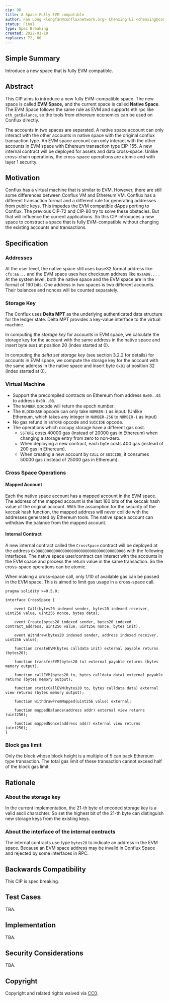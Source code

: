 ```yaml
---
cip: 90
title: A Space Fully EVM compatible
author: Fan Long <longfan@confluxnetwork.org> Chenxing Li <chenxing@confluxnetwork.org>
status: Final
type: Spec Breaking
created: 2022-01-10
replaces: 72, 80
---
```



## Simple Summary

Introduce a new space that is fully EVM compatible. 



## Abstract

This CIP aims to introduce a new fully EVM-compatible space. The new space is called **EVM Space,** and the current space is called **Native Space**. The EVM Space follows the same rule as EVM and supports eth rpc like `eth_getBalance`, so the tools from ethereum economics can be used on Conflux directly. 

The accounts in two spaces are separated. A native space account can only interact with the other accounts in native space with the original conflux transaction type. An EVM space account can only interact with the other accounts in EVM space with Ethereum transaction type EIP-155. A new internal contract will be deployed for assets and data cross-space. Unlike cross-chain operations, the cross-space operations are atomic and with layer 1 security. 



## Motivation

Conflux has a virtual machine that is similar to EVM. However, there are still some differences between Conflux VM and Ethereum VM. Conflux has a different transaction format and a different rule for generating addresses from public keys. This impedes the EVM compatible dApps porting to Conflux. The previous CIP-72 and CIP-80 try to solve these obstacles. But that will influence the current applications. So this CIP introduces a new space to construct a space that is fully EVM-compatible without changing the existing accounts and transactions.



## Specification

### Addresses

At the user level, the native space still uses base32 format address like `cfx:aa...` and the EVM space uses hex checksum address like `0xaAD8...` . At the system level, both the native space and the EVM space are in the format of 160 bits. One address in two spaces is two different accounts. Their balances and nonces will be counted separately. 

### Storage Key

The Conflux uses **Delta MPT** as the underlying authenticated data structure for the ledger state. Delta MPT provides a key-value interface to the virtual machine. 

In computing the *storage key* for accounts in EVM space, we calculate the storage key for the account with the same address in the native space and insert byte `0x81` at position 20 (index started at 0). 

In computing the *delta set storage key* (see section 3.2.2 for details) for accounts in EVM space, we compute the storage key for the account with the same address in the native space and insert byte `0x81` at position 32 (index started at 0). 

### Virtual Machine

- Support the precompiled contracts on Ethereum from address  `0x00..01` to address `0x00..08`.
- The `NUMBER` opcode will return the epoch number.
- The `BLOCKHASH` opcode can only take `NUMBER-1` as input. (Unlike Ethereum, which takes any integer in `NUMBER-256` to `NUMBER-1` as input)
- No gas refund in `SSTORE` opcode and `SUICIDE` opcode.
- The operations which occupy storage have a different gas cost.
    - `SSTORE` costs 40000 gas (instead of 20000 gas in Ethereum) when changing a storage entry from zero to non-zero. 
    - When deploying a new contract, each byte costs 400 gas (instead of 200 gas in Ethereum).
    - When creating a new account by `CALL` or `SUICIDE`, it consumes 50000 gas (instead of 25000 gas in Ethereum).


### Cross Space Operations

#### Mapped Account

Each the native space account has a mapped account in the EVM space. The address of the mapped account is the last 160 bits of the keccak hash value of the original account. With the assumption for the security of the keccak hash function, the mapped address will never collide with the addresses generated by Ethereum tools. The native space account can withdraw the balance from the mapped account. 

#### Internal Contract

A new internal contract called the `CrossSpace` contract will be deployed at the address `0x0888000000000000000000000000000000000006` with the following interfaces. The native space user/contract can interact with the accounts in the EVM space and process the return value in the same transaction. So the cross-space operations can be atomic. 

When making a cross-space call, only 1/10 of available gas can be passed in the EVM space. This is aimed to limit gas usage in a cross-space call. 

```solidity
pragma solidity >=0.5.0;

interface CrossSpace {

    event Call(bytes20 indexed sender, bytes20 indexed receiver, uint256 value, uint256 nonce, bytes data);

    event Create(bytes20 indexed sender, bytes20 indexed contract_address, uint256 value, uint256 nonce, bytes init);

    event Withdraw(bytes20 indexed sender, address indexed receiver, uint256 value);

    function createEVM(bytes calldata init) external payable returns (bytes20);

    function transferEVM(bytes20 to) external payable returns (bytes memory output);

    function callEVM(bytes20 to, bytes calldata data) external payable returns (bytes memory output);

    function staticCallEVM(bytes20 to, bytes calldata data) external view returns (bytes memory output);

    function withdrawFromMapped(uint256 value) external;

    function mappedBalance(address addr) external view returns (uint256);

    function mappedNonce(address addr) external view returns (uint256);
}
```

### Block gas limit

Only the block whose block height is a multiple of 5 can pack Ethereum type transaction. The total gas limit of these transaction cannot exceed half of the block gas limit.



## Rationale

<!--The rationale fleshes out the specification by describing what motivated the design and why particular design decisions were made. It should describe alternate designs that were considered and related work, e.g. how the feature is supported in other languages. The rationale may also provide evidence of consensus within the community, and should discuss important objections or concerns raised during discussion.-->

### About the storage key

In the current implementation, the 21-th byte of encoded storage key is a valid ascii charachter. So set the highest bit of the 21-th byte can distinguish new storage keys from the existing keys. 

### About the interface of the internal contracts

The internal contracts use type `bytes20` to indicate an address in the EVM space. Because an EVM space address may be invalid in Conflux Space and rejected by some interfaces in RPC.  

## Backwards Compatibility

<!--All CIPs that introduce backwards incompatibilities must include a section describing these incompatibilities and their severity. The CIP must explain how the author proposes to deal with these incompatibilities. CIP submissions without a sufficient backwards compatibility treatise may be rejected outright.-->

This CIP is spec breaking. 



## Test Cases

<!--Test cases for an implementation are mandatory for CIPs that are affecting consensus changes. Other CIPs can choose to include links to test cases if applicable.-->

TBA.



## Implementation

<!--The implementations must be completed before any CIP is given status "Final", but it need not be completed before the CIP is accepted. While there is merit to the approach of reaching consensus on the specification and rationale before writing code, the principle of "rough consensus and running code" is still useful when it comes to resolving many discussions of API details.-->

TBA.



## Security Considerations

<!--All CIPs must contain a section that discusses the security implications/considerations relevant to the proposed change. Include information that might be important for security discussions, surfaces risks and can be used throughout the life cycle of the proposal. E.g. include security-relevant design decisions, concerns, important discussions, implementation-specific guidance and pitfalls, an outline of threats and risks and how they are being addressed. CIP submissions missing the "Security Considerations" section will be rejected. a CIP cannot proceed to status "Final" without a Security Considerations discussion deemed sufficient by the reviewers.-->

TBA.



## Copyright

Copyright and related rights waived via [CC0](https://creativecommons.org/publicdomain/zero/1.0/).